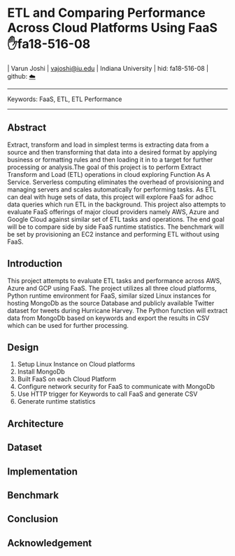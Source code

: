 # ETL and Comparing Performance  Across Cloud Platforms Using FaaS :hand:fa18-516-08

| Varun Joshi | vajoshi@iu.edu | Indiana University | hid: fa18-516-08 | github:
[:cloud:](https://github.com/cloudmesh-community/fa18-516-08/blob/master/project-paper/report.md)

---

Keywords: FaaS, ETL, ETL Performance

---

## Abstract

Extract, transform and load in simplest terms is extracting data from a source and then transforming that data into a desired format by applying business or formatting rules and then loading it in to a target for further processing or analysis.The goal of this project is to perform Extract Transform and Load (ETL) operations in cloud exploring Function As A Service. Serverless computing eliminates the overhead of provisioning and managing servers and scales automatically for performing tasks. As ETL can deal with huge sets of data, this project will explore FaaS for adhoc data queries which run ETL in the background. This project also attempts to evaluate FaaS offerings of major cloud providers namely AWS, Azure and Google Cloud against similar set of ETL tasks and operations. The end goal will be to compare side by side FaaS runtime statistics. The benchmark will be set by provisioning an EC2 instance and performing ETL without using FaaS.

## Introduction

This project attempts to evaluate ETL tasks and performance across AWS, Azure and GCP using FaaS. The project utilizes all three cloud platforms, Python runtime environment for FaaS, similar sized Linux instances for hosting MongoDb as the source Database and publicly available Twitter dataset for tweets during Hurricane Harvey. The Python function will extract data from MongoDb based on keywords and export the results in CSV which can be used for further processing.

## Design

1. Setup Linux Instance on Cloud platforms
2. Install MongoDb
3. Built FaaS on each Cloud Platform
4. Configure network security for FaaS to communicate with MongoDb
5. Use HTTP trigger for Keywords to call FaaS and generate CSV
6. Generate runtime statistics

## Architecture

## Dataset

## Implementation

## Benchmark

## Conclusion

## Acknowledgement
